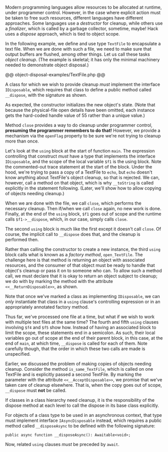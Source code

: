 Modern programming languages allow resources to be allocated at runtime, under programmer control. However, in the case where
explicit action must be taken to free such resources, different languages have different approaches. Some languages use a
*destructor* for cleanup, while others use a *finalizer*, which is called by a garbage collector, sometime, maybe! Hack uses
a *dispose* approach, which is tied to object scope.

In the following example, we define and use type `TextFile` to encapsulate a text file. When we are done with such a file,
we need to make sure that output buffers are flushed, among other things. Let us call these tasks *object cleanup*.  (The
example is skeletal; it has only the minimal machinery needed to demonstrate object disposal.)

@@ object-disposal-examples/TextFile.php @@

A class for which we wish to provide cleanup *must* implement the interface `IDisposable`, which requires that class to
define a public method called `__dispose`, with the signature as shown.

As expected, the constructor initializes the new object's state. (Note that because the physical-file open details have been
omitted, each instance gets the hard-coded handle value of 55 rather than a unique value.)

Method `close` provides a way to do cleanup under programmer control, **presuming the programmer remembers to do that!** However,
we provide a mechanism via the `openFlag` property to be sure we're not trying to cleanup more than once.

Let's look at the `using` block at the start of function `main`. The expression controlling that construct *must* have a type
that implements the interface `IDisposable`, and the scope of the local variable `$f1` is the using block.  Note the commented-out
trace statement at the start of the block. Under the hood, we're trying to pass a copy of a TextFile to `echo`, but `echo`
doesn't know anything about TextFile's object cleanup, so that is rejected. We can, however, call a method on that object,
which is why `__toString` is called explicitly in the statement following. (Later, we'll show how to allow copying of objects
needing cleanup.)

When we are done with the file, we call `close`, which performs the necessary cleanup. Then if/when we call `close` again, no
new work is done. Finally, at the end of the `using` block, `$f1` goes out of scope and the runtime calls `$f1->__dispose`,
which, in our case, simply calls `close`.

The second `using` block is much like the first except it doesn't call `close`. Of course, the implicit call to `__dispose`
does that, and the cleanup is performed then.

Rather than calling the constructor to create a new instance, the third `using` block calls what is known as a *factory method*,
`open_TextFile`. The challenge here is that method is returning an object with associated resources, and the consumer of that
object must be ready to handle that object's cleanup or pass it on to someone who can. To allow such a method call, we must
declare that it is okay to return an object subject to cleanup; we do with by marking the method with the attribute
`<<__ReturnDisposable>>`, as shown.

Note that once we've marked a class as implementing `IDisposable`, we can *only* instantiate that class in a `using`
clause's controlling expression or in an appropriately annotated factory method.

Thus far, we've processed one file at a time, but what if we wish to work with multiple text files at the same time? The
fourth and fifth `using` clauses involving `$f4` and `$f5` show how. Instead of having an associated block to limit the scope,
these statements end in a semicolon. As such, their local variables go out of scope at the end of their parent block, in this
case, at the end of `main`, at which time, `__dispose` is called for each of them. Note carefully though, that the order in which
these two calls are made is unspecified.

Earlier, we discussed the problem of making copies of objects needing cleanup. Consider the method `is_same_TextFile`, which is
called on one TextFile and is explicitly passed a second TextFile.  By marking the parameter with the attribute `<<__AcceptDisposable>>`,
we promise that we've taken care of cleanup elsewhere. That is, when the copy goes out of scope, `__dispose` must **not** be called.

If classes in a class hierarchy need cleanup, it is the responsibility of the dispose method at each level to call the dispose
in its base class explicitly.

For objects of a class type to be used in an asynchronous context, that type must implement interface `IAsyncDisposable` instead,
which requires a public method called `__disposeAsync` to be defined with the following signature:

```Hack
public async function __disposeAsync(): Awaitable<void>;
```

Now, related `using` clauses *must* be preceded by `await`.
